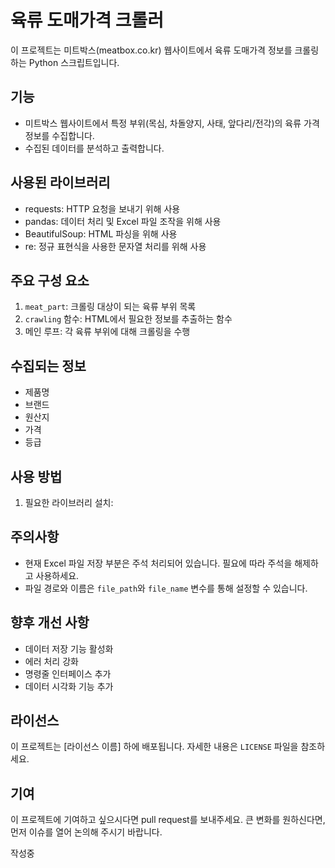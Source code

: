 # 육류 도매가격 크롤러

이 프로젝트는 미트박스(meatbox.co.kr) 웹사이트에서 육류 도매가격 정보를 크롤링하는 Python 스크립트입니다.

## 기능

- 미트박스 웹사이트에서 특정 부위(목심, 차돌양지, 사태, 앞다리/전각)의 육류 가격 정보를 수집합니다.
- 수집된 데이터를 분석하고 출력합니다.

## 사용된 라이브러리

- requests: HTTP 요청을 보내기 위해 사용
- pandas: 데이터 처리 및 Excel 파일 조작을 위해 사용
- BeautifulSoup: HTML 파싱을 위해 사용
- re: 정규 표현식을 사용한 문자열 처리를 위해 사용

## 주요 구성 요소

1. `meat_part`: 크롤링 대상이 되는 육류 부위 목록
2. `crawling` 함수: HTML에서 필요한 정보를 추출하는 함수
3. 메인 루프: 각 육류 부위에 대해 크롤링을 수행

## 수집되는 정보

- 제품명
- 브랜드
- 원산지
- 가격
- 등급

## 사용 방법

1. 필요한 라이브러리 설치:


## 주의사항

- 현재 Excel 파일 저장 부분은 주석 처리되어 있습니다. 필요에 따라 주석을 해제하고 사용하세요.
- 파일 경로와 이름은 `file_path`와 `file_name` 변수를 통해 설정할 수 있습니다.

## 향후 개선 사항

- 데이터 저장 기능 활성화
- 에러 처리 강화
- 명령줄 인터페이스 추가
- 데이터 시각화 기능 추가

## 라이선스

이 프로젝트는 [라이선스 이름] 하에 배포됩니다. 자세한 내용은 `LICENSE` 파일을 참조하세요.

## 기여

이 프로젝트에 기여하고 싶으시다면 pull request를 보내주세요. 큰 변화를 원하신다면, 먼저 이슈를 열어 논의해 주시기 바랍니다.


작성중
